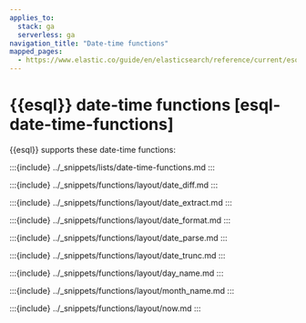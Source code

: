 ```yaml
---
applies_to:
  stack: ga
  serverless: ga
navigation_title: "Date-time functions"
mapped_pages:
  - https://www.elastic.co/guide/en/elasticsearch/reference/current/esql-functions-operators.html#esql-date-time-functions
---
```


# {{esql}} date-time functions [esql-date-time-functions]


{{esql}} supports these date-time functions:

:::{include} ../_snippets/lists/date-time-functions.md
:::


:::{include} ../_snippets/functions/layout/date_diff.md
:::

:::{include} ../_snippets/functions/layout/date_extract.md
:::

:::{include} ../_snippets/functions/layout/date_format.md
:::

:::{include} ../_snippets/functions/layout/date_parse.md
:::

:::{include} ../_snippets/functions/layout/date_trunc.md
:::

:::{include} ../_snippets/functions/layout/day_name.md
:::

:::{include} ../_snippets/functions/layout/month_name.md
:::

:::{include} ../_snippets/functions/layout/now.md
:::

